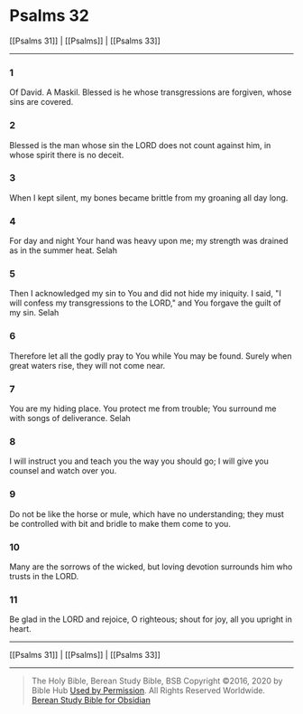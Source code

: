 # Psalms 32

[[Psalms 31]] | [[Psalms]] | [[Psalms 33]]

---

### 1
Of David. A Maskil. Blessed is he whose transgressions are forgiven, whose sins are covered.

### 2
Blessed is the man whose sin the LORD does not count against him, in whose spirit there is no deceit.

### 3
When I kept silent, my bones became brittle from my groaning all day long.

### 4
For day and night Your hand was heavy upon me; my strength was drained as in the summer heat. Selah

### 5
Then I acknowledged my sin to You and did not hide my iniquity. I said, "I will confess my transgressions to the LORD," and You forgave the guilt of my sin. Selah

### 6
Therefore let all the godly pray to You while You may be found. Surely when great waters rise, they will not come near.

### 7
You are my hiding place. You protect me from trouble; You surround me with songs of deliverance. Selah

### 8
I will instruct you and teach you the way you should go; I will give you counsel and watch over you.

### 9
Do not be like the horse or mule, which have no understanding; they must be controlled with bit and bridle to make them come to you.

### 10
Many are the sorrows of the wicked, but loving devotion surrounds him who trusts in the LORD.

### 11
Be glad in the LORD and rejoice, O righteous; shout for joy, all you upright in heart.

---

[[Psalms 31]] | [[Psalms]] | [[Psalms 33]]

---

> The Holy Bible, Berean Study Bible, BSB
> Copyright &copy;2016, 2020 by Bible Hub
> [Used by Permission](https://berean.bible/terms.htm). All Rights Reserved Worldwide.
> [Berean Study Bible for Obsidian](https://github.com/gapmiss/berean-study-bible-for-obsidian)</small>

